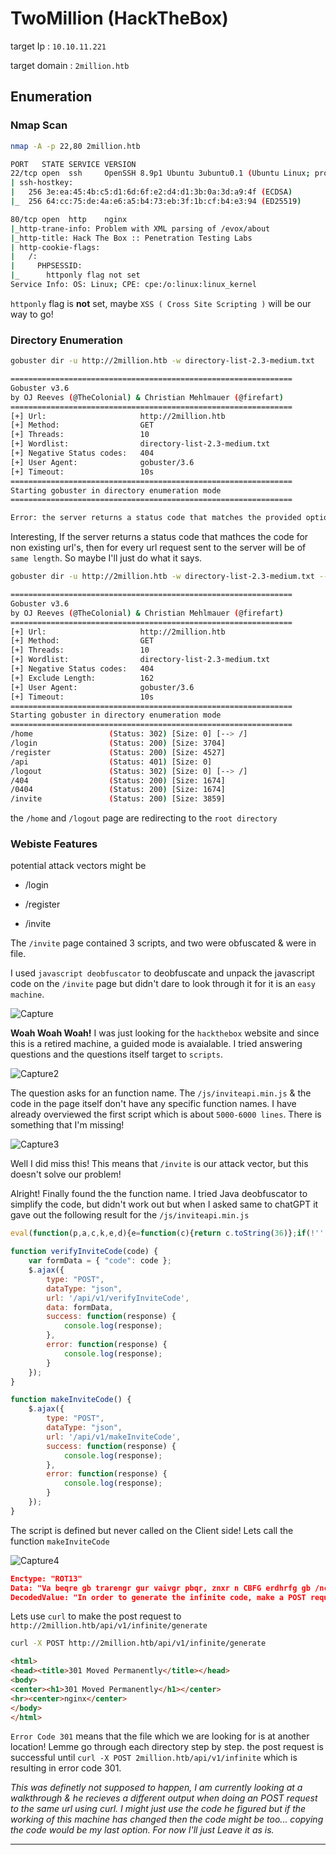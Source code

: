 # TwoMillion (HackTheBox)

target Ip : `10.10.11.221`

target domain : `2million.htb`

## Enumeration

### Nmap Scan

```bash
nmap -A -p 22,80 2million.htb
```

```bash
PORT   STATE SERVICE VERSION
22/tcp open  ssh     OpenSSH 8.9p1 Ubuntu 3ubuntu0.1 (Ubuntu Linux; protocol 2.0)
| ssh-hostkey:
|   256 3e:ea:45:4b:c5:d1:6d:6f:e2:d4:d1:3b:0a:3d:a9:4f (ECDSA)
|_  256 64:cc:75:de:4a:e6:a5:b4:73:eb:3f:1b:cf:b4:e3:94 (ED25519)

80/tcp open  http    nginx
|_http-trane-info: Problem with XML parsing of /evox/about
|_http-title: Hack The Box :: Penetration Testing Labs
| http-cookie-flags:
|   /:
|     PHPSESSID:
|_      httponly flag not set
Service Info: OS: Linux; CPE: cpe:/o:linux:linux_kernel
```

`httponly` flag is **not** set, maybe `XSS ( Cross Site Scripting )` will be our way to go!

### Directory Enumeration

```bash
gobuster dir -u http://2million.htb -w directory-list-2.3-medium.txt
```

```bash
===============================================================
Gobuster v3.6
by OJ Reeves (@TheColonial) & Christian Mehlmauer (@firefart)
===============================================================
[+] Url:                     http://2million.htb
[+] Method:                  GET
[+] Threads:                 10
[+] Wordlist:                directory-list-2.3-medium.txt
[+] Negative Status codes:   404
[+] User Agent:              gobuster/3.6
[+] Timeout:                 10s
===============================================================
Starting gobuster in directory enumeration mode
===============================================================

Error: the server returns a status code that matches the provided options for non existing urls. http://2million.htb/4f719188-bd12-49f2-92f4-38bcad7eef9f => 301 (Length: 162). To continue please exclude the status code or the length
```

Interesting, If the server returns a status code that mathces the code for non existing url's, then for every url request sent to the server will be of `same length`. So maybe I'll just do what it says.

```bash
gobuster dir -u http://2million.htb -w directory-list-2.3-medium.txt --exclude-length 162
```

```bash
===============================================================
Gobuster v3.6
by OJ Reeves (@TheColonial) & Christian Mehlmauer (@firefart)
===============================================================
[+] Url:                     http://2million.htb
[+] Method:                  GET
[+] Threads:                 10
[+] Wordlist:                directory-list-2.3-medium.txt
[+] Negative Status codes:   404
[+] Exclude Length:          162
[+] User Agent:              gobuster/3.6
[+] Timeout:                 10s
===============================================================
Starting gobuster in directory enumeration mode
===============================================================
/home                 (Status: 302) [Size: 0] [--> /]
/login                (Status: 200) [Size: 3704]
/register             (Status: 200) [Size: 4527]
/api                  (Status: 401) [Size: 0]
/logout               (Status: 302) [Size: 0] [--> /]
/404                  (Status: 200) [Size: 1674]
/0404                 (Status: 200) [Size: 1674]
/invite               (Status: 200) [Size: 3859]
```

the `/home` and `/logout` page are redirecting to the `root directory`

### Webiste Features

potential attack vectors might be

- /login
  
- /register
  
- /invite
  

The `/invite` page contained 3 scripts, and two were obfuscated & were in file.

I used `javascript deobfuscator` to deobfuscate and unpack the javascript code on the `/invite` page but didn't dare to look through it for it is an `easy machine`.

![Capture](https://github.com/user-attachments/assets/f75c993d-855a-415b-be85-2dd85588a761)

**Woah Woah Woah!** I was just looking for the `hackthebox` website and since this is a retired machine, a guided mode is avaialable. I tried answering questions and the questions itself target to `scripts`.

![Capture2](https://github.com/user-attachments/assets/e3859f90-467a-4e3d-babd-aa73ac2ad975)

The question asks for an function name. The `/js/inviteapi.min.js` & the code in the page itself don't have any specific function names. I have already overviewed the first script which is about `5000-6000 lines`. There is something that I'm missing!

![Capture3](https://github.com/user-attachments/assets/dacf6ca5-b292-439c-9d4b-2e6f2c708700)

Well I did miss this! This means that `/invite` is our attack vector, but this doesn't solve our problem!

Alright! Finally found the the function name. I tried Java deobfuscator to simplify the code, but didn't work out but when I asked same to chatGPT it gave out the following result for the `/js/inviteapi.min.js`

```javascript
eval(function(p,a,c,k,e,d){e=function(c){return c.toString(36)};if(!''.replace(/^/,String)){while(c--){d[c.toString(a)]=k[c]||c.toString(a)}k=[function(e){return d[e]}];e=function(){return'\\w+'};c=1};while(c--){if(k[c]){p=p.replace(new RegExp('\\b'+e(c)+'\\b','g'),k[c])}}return p}('1 i(4){h 8={"4":4};$.9({a:"7",5:"6",g:8,b:\'/d/e/n\',c:1(0){3.2(0)},f:1(0){3.2(0)}})}1 j(){$.9({a:"7",5:"6",b:\'/d/e/k/l/m\',c:1(0){3.2(0)},f:1(0){3.2(0)}})}',24,24,'response|function|log|console|code|dataType|json|POST|formData|ajax|type|url|success|api/v1|invite|error|data|var|verifyInviteCode|makeInviteCode|how|to|generate|verify'.split('|'),0,{}))
```

```javascript
function verifyInviteCode(code) {
    var formData = { "code": code };
    $.ajax({
        type: "POST",
        dataType: "json",
        url: '/api/v1/verifyInviteCode',
        data: formData,
        success: function(response) {
            console.log(response);
        },
        error: function(response) {
            console.log(response);
        }
    });
}

function makeInviteCode() {
    $.ajax({
        type: "POST",
        dataType: "json",
        url: '/api/v1/makeInviteCode',
        success: function(response) {
            console.log(response);
        },
        error: function(response) {
            console.log(response);
        }
    });
}
```

The script is defined but never called on the Client side! Lets call the function `makeInviteCode`

![Capture4](https://github.com/user-attachments/assets/6144d85f-064b-4cd5-9cc8-83ed0b75debb)

```json
Enctype: "ROT13"
Data: "Va beqre gb trarengr gur vaivgr pbqr, znxr n CBFG erdhrfg gb /ncv/i1/vaivgr/trarengr"
DecodedValue: "In order to generate the infinite code, make a POST request to /api/v1/infinite/generate"
```

Lets use `curl` to make the post request to `http://2million.htb/api/v1/infinite/generate`

```bash
curl -X POST http://2million.htb/api/v1/infinite/generate
```

```html
<html>
<head><title>301 Moved Permanently</title></head>
<body>
<center><h1>301 Moved Permanently</h1></center>
<hr><center>nginx</center>
</body>
</html>
```

`Error Code 301` means that the file which we are looking for is at another location! Lemme go through each directory step by step. the post request is successful until `curl -X POST 2million.htb/api/v1/infinite` which is resulting in error code 301.

*This was definetly not supposed to happen, I am currently looking at a walkthrough & he recieves a different output when doing an POST request to the same url using curl. I might just use the code he figured but if the working of this machine has changed then the code might be too... copying the code would be my last option. For now I'll just Leave it as is.*

---

